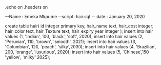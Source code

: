 .echo on
.headers on

--Name : Emeka Mkpume
--script: hair.sql
-- date : January 20, 2020


create table hair(
id integer primary key,
hair_name  text,
hair_cost integer;
hair_color text,
hair_Texture text,
hair_expiry year integer
);
insert into hair  values (1, 'Indian', 100, 'black', 'soft', 2020);
insert into hair values (2, 'Peruvian', 110, 'brown', 'smooth', 2021);
insert into hair values (3, 'Columbian', 120, 'peach', 'silky',2030);
insert into hair  values (4, 'Brazilian', 200, 'orange', 'luxurious', 2020);
insert into hair values (5, 'Chinese',150 'yellow', 'milky' 2025);
